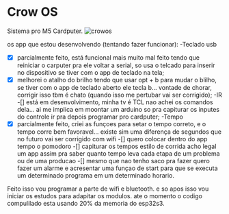 # Crow OS
Sistema pro M5 Cardputer.
![crowos](https://github.com/JonasLacerda/crowos/assets/65193517/ee262874-0888-4b85-a8d9-d1258c3f7bbb)

os app que estou desenvolvendo (tentando fazer funcionar):
-Teclado usb
  -[x] parcialmente feito, está funcional mais muito mal feito tendo que reiniciar o carputer pra ele voltar a serial, so usa o telcado para inserir no dispositivo se tiver com o app de teclado na tela;
  -[x] melhorei o atalho do brilho tendo que usar opt + b para mudar o blilho, se tiver com o app de teclado aberto ele tecla b... vontade de chorar, corrigir isso tbm é chato (quando isso me pertubar vai ser corrigido);
-IR
  -[] está em desenvolvimento, minha tv é TCL nao achei os comandos dela... ai me implica em moontar um arduino so pra capiturar os inputes do controle ir pra depois programar pro cardputer;
-Tempo
  -[x] parcialmente feito, criei as funçoes para setar o tempo correto,  e o tempo corre bem favoravel... existe sim uma diferença de segundos que no futuro vai ser corrigido com wifi
  -[] quero colocar dentro do app tempo o pomodoro
  -[] capiturar os tempos estilo de corrida acho legal um app assim pra saber quanto tempo leva cada etapa de um problema ou de uma producao
  -[] mesmo que nao tenho saco pra fazer quero fazer um alarme e acresentar uma funçao de start para que se executa um determinado programa em um determinado horario.

Feito isso vou programar a parte de wifi e bluetooth.
e so apos isso vou iniciar os estudos para adapitar os modulos.
ate o momento o codigo compulilado esta usando 20% da memoria do esp32s3.
